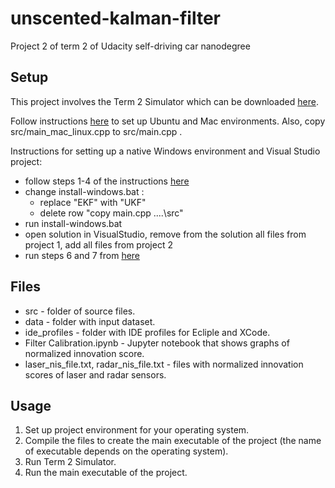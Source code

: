 # unscented-kalman-filter
Project 2 of term 2 of Udacity self-driving car nanodegree

## Setup

This project involves the Term 2 Simulator which can be downloaded [here](https://github.com/udacity/self-driving-car-sim/releases).

Follow instructions [here](https://github.com/udacity/CarND-Unscented-Kalman-Filter-Project) to set up Ubuntu and Mac environments. Also, copy src/main\_mac\_linux.cpp to src/main.cpp . 

Instructions for 
setting up a native Windows environment and Visual Studio project:

* follow steps 1-4 of the instructions [here](https://github.com/fkeidel/CarND-Term2-ide-profile-VisualStudio/tree/master/VisualStudio)
* change install-windows.bat :
    - replace "EKF" with "UKF"
    - delete row  "copy main.cpp ..\..\src" 
* run install-windows.bat 
* open solution in VisualStudio, remove from the solution all files from project 1, add all files from project 2
* run steps 6 and 7 from [here](https://github.com/fkeidel/CarND-Term2-ide-profile-VisualStudio/tree/master/VisualStudio)

## Files
* src - folder of source files.
* data - folder with input dataset.
* ide_profiles - folder with IDE profiles for Ecliple and XCode.
* Filter Calibration.ipynb - Jupyter notebook that shows graphs of normalized innovation score. 
* laser\_nis\_file.txt, radar\_nis\_file.txt - files with normalized innovation scores of laser and radar sensors.  

## Usage
1. Set up project environment for your operating system.
2. Compile the files to create the main executable of the project (the name of executable depends on the operating system).
3. Run Term 2 Simulator. 
4. Run the main executable of the project.
